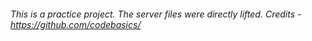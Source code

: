 ###### This is a practice project. The server files were directly lifted. Credits - https://github.com/codebasics/
